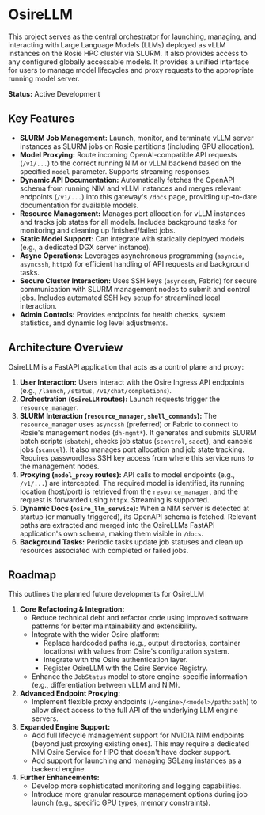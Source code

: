 # OsireLLM

This project serves as the central orchestrator for launching, managing, and interacting with Large Language Models (LLMs) deployed as vLLM instances on the Rosie HPC cluster via SLURM. It also provides access to any configured globally accessable models. It provides a unified interface for users to manage model lifecycles and proxy requests to the appropriate running model server.

**Status:** Active Development

## Key Features

*   **SLURM Job Management:** Launch, monitor, and terminate vLLM server instances as SLURM jobs on Rosie partitions (including GPU allocation).
*   **Model Proxying:** Route incoming OpenAI-compatible API requests (`/v1/...`) to the correct running NIM or vLLM backend based on the specified `model` parameter. Supports streaming responses.
*   **Dynamic API Documentation:** Automatically fetches the OpenAPI schema from running NIM and vLLM instances and merges relevant endpoints (`/v1/...`) into this gateway's `/docs` page, providing up-to-date documentation for available models.
*   **Resource Management:** Manages port allocation for vLLM instances and tracks job states for all models. Includes background tasks for monitoring and cleaning up finished/failed jobs.
*   **Static Model Support:** Can integrate with statically deployed models (e.g., a dedicated DGX server instance).
*   **Async Operations:** Leverages asynchronous programming (`asyncio`, `asyncssh`, `httpx`) for efficient handling of API requests and background tasks.
*   **Secure Cluster Interaction:** Uses SSH keys (`asyncssh`, Fabric) for secure communication with SLURM management nodes to submit and control jobs. Includes automated SSH key setup for streamlined local interaction.
*   **Admin Controls:** Provides endpoints for health checks, system statistics, and dynamic log level adjustments.

## Architecture Overview

OsireLLM is a FastAPI application that acts as a control plane and proxy:

1.  **User Interaction:** Users interact with the Osire Ingress API endpoints (e.g., `/launch`, `/status`, `/v1/chat/completions`).
2.  **Orchestration (`OsireLLM` routes):** Launch requests trigger the `resource_manager`.
3.  **SLURM Interaction (`resource_manager`, `shell_commands`):** The `resource_manager` uses `asyncssh` (preferred) or Fabric to connect to Rosie's management nodes (`dh-mgmt*`). It generates and submits SLURM batch scripts (`sbatch`), checks job status (`scontrol`, `sacct`), and cancels jobs (`scancel`). It also manages port allocation and job state tracking. Requires passwordless SSH key access from where this service runs *to* the management nodes.
4.  **Proxying (`model_proxy` routes):** API calls to model endpoints (e.g., `/v1/...`) are intercepted. The required model is identified, its running location (host/port) is retrieved from the `resource_manager`, and the request is forwarded using `httpx`. Streaming is supported.
5.  **Dynamic Docs (`osire_llm_service`):** When a NIM server is detected at startup (or manually triggered), its OpenAPI schema is fetched. Relevant paths are extracted and merged into the OsireLLMs FastAPI application's own schema, making them visible in `/docs`.
6.  **Background Tasks:** Periodic tasks update job statuses and clean up resources associated with completed or failed jobs.

## Roadmap

This outlines the planned future developments for OsireLLM

1.  **Core Refactoring & Integration:**
    *   Reduce technical debt and refactor code using improved software patterns for better maintainability and extensibility.
    *   Integrate with the wider Osire platform:
        *   Replace hardcoded paths (e.g., output directories, container locations) with values from Osire's configuration system.
        *   Integrate with the Osire authentication layer.
        *   Register OsireLLM with the Osire Service Registry.
    *   Enhance the `JobStatus` model to store engine-specific information (e.g., differentiation between vLLM and NIM).
2.  **Advanced Endpoint Proxying:**
    *   Implement flexible proxy endpoints (`/<engine>/<model>/path:path`) to allow direct access to the full API of the underlying LLM engine servers.
3.  **Expanded Engine Support:**
    *   Add full lifecycle management support for NVIDIA NIM endpoints (beyond just proxying existing ones). This may require a dedicated NIM Osire Service for HPC that doesn't have docker support.
    *   Add support for launching and managing SGLang instances as a backend engine.
4.  **Further Enhancements:**
    *   Develop more sophisticated monitoring and logging capabilities.
    *   Introduce more granular resource management options during job launch (e.g., specific GPU types, memory constraints).
